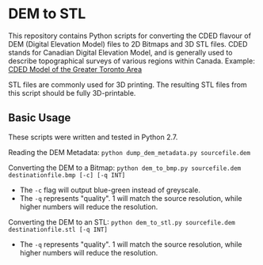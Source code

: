 DEM to STL
==========

This repository contains Python scripts for converting the CDED flavour of DEM (Digital Elevation Model) files to 2D Bitmaps and 3D STL files. CDED stands for Canadian Digital Elevation Model, and is generally used to describe topographical surveys of various regions within Canada. Example: [CDED Model of the Greater Toronto Area](http://geogratis.gc.ca/api/en/nrcan-rncan/ess-sst/d09e4699-94da-4e6d-bf65-4f3a55393606.html)

STL files are commonly used for 3D printing. The resulting STL files from this script should be fully 3D-printable.

## Basic Usage
These scripts were written and tested in Python 2.7.

Reading the DEM Metadata:
`python dump_dem_metadata.py sourcefile.dem`

Converting the DEM to a Bitmap:
`python dem_to_bmp.py sourcefile.dem destinationfile.bmp [-c] [-q INT]`
* The `-c` flag will output blue-green instead of greyscale.
* The `-q` represents "quality". 1 will match the source resolution, while higher numbers will reduce the resolution.

Converting the DEM to an STL:
`python dem_to_stl.py sourcefile.dem destinationfile.stl [-q INT]`
* The `-q` represents "quality". 1 will match the source resolution, while higher numbers will reduce the resolution.
